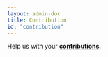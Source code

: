 ```yaml
---
layout: admin-doc
title: Contribution
id: "contribution"
---
```

Help us with your **<a href="/documentation/developer/contribution/index.html">contributions</a>**.

